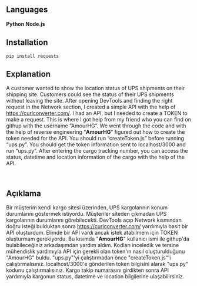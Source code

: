 Languages
-
**Python**
**Node.js**

Installation
-
```
pip install requests
```

Explanation
-
A customer wanted to show the location status of UPS shipments on their shipping site. Customers could see the status of their UPS shipments without leaving the site.  After opening DevTools and finding the right request in the Network section, I created a simple API with the help of https://curlconverter.com/. I had an API, but I needed to create a TOKEN to make a request. This is where I got help from my friend who you can find on githup with the username “AmourHG”. We went through the code and with the help of reverse engineering “<strong>AmourHG</strong>” figured out how to create the token needed for the API. You should run “createToken.js” before running “ups.py”. You should get the token information sent to localhost/3000 and run “ups.py”. After entering the cargo tracking number, you can access the status, datetime and location information of the cargo with the help of the API.

<br />

Açıklama
-
Bir müşterim kendi kargo sitesi üzerinden, UPS kargolarının konum durumlarını göstermek istiyordu. Müşteriler siteden çıkmadan UPS kargolarının durumlarını görebilecekti.  DevTools açıp Network kısmından doğru isteği bulduktan sonra https://curlconverter.com/ yardımıyla basit bir API oluşturdum. Elimde bir API vardı ancak istek atabilmem için TOKEN oluşturmam gerekiyordu. Bu kısımda "<strong>AmourHG</strong>" kullanıcı ismi ile githup'da bulabileceğiniz arkadaşımdan yardım aldım. Kodları inceledik ve tersine mühendislik yardımıyla API için gerekli olan token'ın nasıl oluşturulduğunu "AmourHG" buldu. "ups.py"'yi çalıştırmadan önce "createToken.js"'i çalıştırmalısınız. localhost/3000'e gönderilen token bilgisini alarak "ups.py" kodunu çalıştırmalısınız. Kargo takip numarasını girdikten sonra API yardımıyla kargonun status, datetime ve location bilgilerine ulaşabilirsiniz. 

